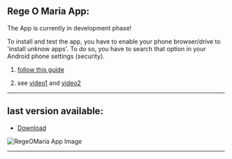 ## Rege O Maria App:

The App is currently in development phase!

To install and test the app, you have to enable your phone browser/drive to 'install unknow apps'. To do so, you have to search that option in your Android phone settings (security).

1. [follow this guide](https://docs.google.com/document/d/e/2PACX-1vQCLPccI8WU_CHzfBbyEF9RKHXNDPyEMeAxHE-7BGAWs0jexvoYKUGujpf2tRhFdw/pub)

2. see [video1](https://drive.google.com/file/d/1hFTtRrQK15MtoW6209F-PQZqamnU9IuV/view?usp=sharing) and [video2](https://drive.google.com/file/d/1vyEvAlua7SRYhSVFUzrZF0a1407BdtZM/view?usp=sharing)


---

## last version available:
- [Download](https://drive.google.com/file/d/1JQ4rds5XqBgKC0ZthvzO36-0aAP3ndQL/view?usp=sharing)

<!--

### old version 18/3/2022
- [Download](https://drive.google.com/file/d/17pRxNnamORTjgDdb4bu20ozY5S-QQokS/view?usp=sharing)

### old old version 18/3/2022
- [Download](https://drive.google.com/file/d/1tH3SQNN8e7zyZ51yACP8ucBZtfmBrgkK/view?usp=sharing)
---

info about [me](https://mtravascio.github.io/)

-->
![RegeOMaria App Image](RegeOMaria.gif)

---
